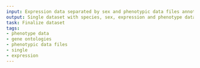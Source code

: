 ```yaml
---
input: Expression data separated by sex and phenotypic data files annotated with gene ontologies
output: Single dataset with species, sex, expression and phenotype data
task: Finalize dataset
tags:
- phenotype data
- gene ontologies
- phenotypic data files
- single
- expression
---
```

